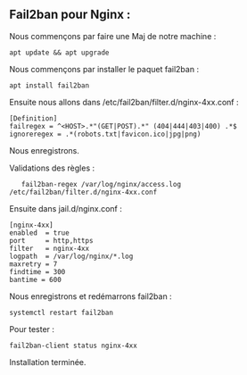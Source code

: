 ﻿## Fail2ban pour Nginx :

Nous commençons par faire une Maj de notre machine :

    apt update && apt upgrade

Nous commençons par installer le paquet fail2ban :

    apt install fail2ban

Ensuite nous allons dans /etc/fail2ban/filter.d/nginx-4xx.conf :

    [Definition]
    failregex = ^<HOST>.*"(GET|POST).*" (404|444|403|400) .*$
    ignoreregex = .*(robots.txt|favicon.ico|jpg|png)

Nous enregistrons. 

Validations des règles :

	   fail2ban-regex /var/log/nginx/access.log /etc/fail2ban/filter.d/nginx-4xx.conf

Ensuite dans jail.d/nginx.conf :

    [nginx-4xx]
    enabled  = true
    port     = http,https
    filter   = nginx-4xx
    logpath  = /var/log/nginx/*.log
    maxretry = 7
    findtime = 300
    bantime = 600
    
Nous enregistrons et redémarrons fail2ban :

    systemctl restart fail2ban

Pour tester :

    fail2ban-client status nginx-4xx    

Installation terminée. 


